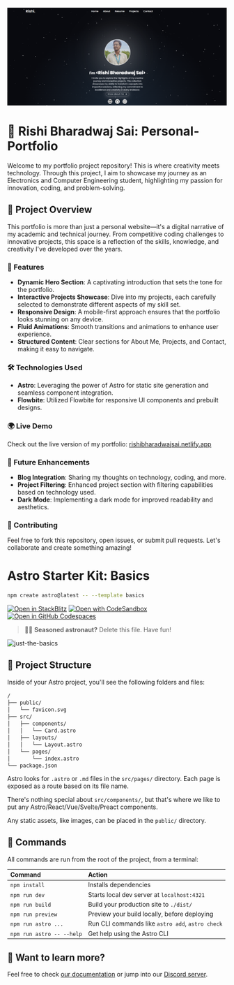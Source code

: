 ![Portfolio Screenshot](public/images/portfolio-screenshot.png)

# 🌟 Rishi Bharadwaj Sai: Personal-Portfolio

Welcome to my portfolio project repository! This is where creativity meets technology. Through this project, I aim to showcase my journey as an Electronics and Computer Engineering student, highlighting my passion for innovation, coding, and problem-solving.

## 🚀 Project Overview

This portfolio is more than just a personal website—it's a digital narrative of my academic and technical journey. From competitive coding challenges to innovative projects, this space is a reflection of the skills, knowledge, and creativity I've developed over the years.

### 🎨 Features

- **Dynamic Hero Section**: A captivating introduction that sets the tone for the portfolio.
- **Interactive Projects Showcase**: Dive into my projects, each carefully selected to demonstrate different aspects of my skill set.
- **Responsive Design**: A mobile-first approach ensures that the portfolio looks stunning on any device.
- **Fluid Animations**: Smooth transitions and animations to enhance user experience.
- **Structured Content**: Clear sections for About Me, Projects, and Contact, making it easy to navigate.

### 🛠️ Technologies Used

- **Astro**: Leveraging the power of Astro for static site generation and seamless component integration.
- **Flowbite**: Utilized Flowbite for responsive UI components and prebuilt designs.

### 🌍 Live Demo

Check out the live version of my portfolio: [rishibharadwajsai.netlify.app](https://rishibharadwajsai.netlify.app/)

### 🚧 Future Enhancements

- **Blog Integration**: Sharing my thoughts on technology, coding, and more.
- **Project Filtering**: Enhanced project section with filtering capabilities based on technology used.
- **Dark Mode**: Implementing a dark mode for improved readability and aesthetics.

### 🤝 Contributing

Feel free to fork this repository, open issues, or submit pull requests. Let's collaborate and create something amazing!

# Astro Starter Kit: Basics

```sh
npm create astro@latest -- --template basics
```

[![Open in StackBlitz](https://developer.stackblitz.com/img/open_in_stackblitz.svg)](https://stackblitz.com/github/withastro/astro/tree/latest/examples/basics)
[![Open with CodeSandbox](https://assets.codesandbox.io/github/button-edit-lime.svg)](https://codesandbox.io/p/sandbox/github/withastro/astro/tree/latest/examples/basics)
[![Open in GitHub Codespaces](https://github.com/codespaces/badge.svg)](https://codespaces.new/withastro/astro?devcontainer_path=.devcontainer/basics/devcontainer.json)

> 🧑‍🚀 **Seasoned astronaut?** Delete this file. Have fun!

![just-the-basics](https://github.com/withastro/astro/assets/2244813/a0a5533c-a856-4198-8470-2d67b1d7c554)

## 🚀 Project Structure

Inside of your Astro project, you'll see the following folders and files:

```text
/
├── public/
│   └── favicon.svg
├── src/
│   ├── components/
│   │   └── Card.astro
│   ├── layouts/
│   │   └── Layout.astro
│   └── pages/
│       └── index.astro
└── package.json
```

Astro looks for `.astro` or `.md` files in the `src/pages/` directory. Each page is exposed as a route based on its file name.

There's nothing special about `src/components/`, but that's where we like to put any Astro/React/Vue/Svelte/Preact components.

Any static assets, like images, can be placed in the `public/` directory.

## 🧞 Commands

All commands are run from the root of the project, from a terminal:

| Command                   | Action                                           |
| :------------------------ | :----------------------------------------------- |
| `npm install`             | Installs dependencies                            |
| `npm run dev`             | Starts local dev server at `localhost:4321`      |
| `npm run build`           | Build your production site to `./dist/`          |
| `npm run preview`         | Preview your build locally, before deploying     |
| `npm run astro ...`       | Run CLI commands like `astro add`, `astro check` |
| `npm run astro -- --help` | Get help using the Astro CLI                     |

## 👀 Want to learn more?

Feel free to check [our documentation](https://docs.astro.build) or jump into our [Discord server](https://astro.build/chat).
